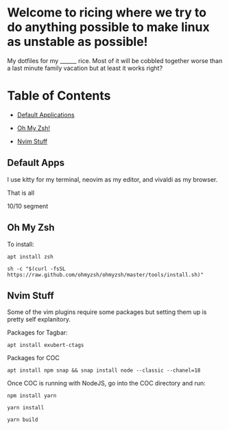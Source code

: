 # Welcome to ricing where we try to do anything possible to make linux as unstable as possible!

My dotfiles for my ______ rice. Most of it will be cobbled together worse than a last minute family vacation but at least it works right?

# Table of Contents

 - [Default Applications](#default-apps)

 - [Oh My Zsh!](#oh-my-zsh)

 - [Nvim Stuff](#nvim-stuff)


## Default Apps

I use kitty for my terminal, neovim as my editor, and vivaldi as my browser.

That is all

10/10 segment


## Oh My Zsh


To install: 
```
apt install zsh

sh -c "$(curl -fsSL https://raw.github.com/ohmyzsh/ohmyzsh/master/tools/install.sh)"
```


## Nvim Stuff

Some of the vim plugins require some packages but setting them up is pretty self explanitory.

Packages for Tagbar: 
```
apt install exubert-ctags
```

Packages for COC
``` 
apt install npm snap && snap install node --classic --chanel=18
```

Once COC is running with NodeJS, go into the COC directory and run:
```
npm install yarn

yarn install

yarn build
```
